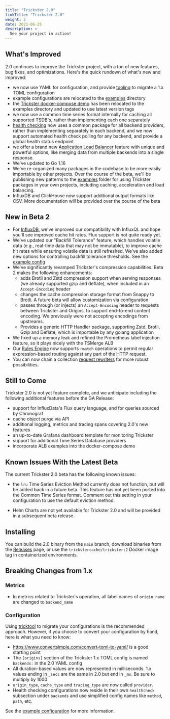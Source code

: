 ```yaml
---
title: "Trickster 2.0"
linkTitle: "Trickster 2.0"
weight: 2
date: 2021-06-25
description: >
  See your project in action!
---
```



## What's Improved

2.0 continues to improve the Trickster project, with a ton of new features, bug fixes, and optimizations. Here's the quick rundown of what's new and improved:

- we now use YAML for configuration, and provide [tooling](http://github.com/trickstercache/tricktool) to migrate a 1.x TOML configuration
- example configurations are relocated to the [examples](../examples/conf) directory
- the [Trickster docker-compose demo](../examples/docker-compose) has been relocated to the examples directory and updated to use latest version tags
- we now use a common time series format internally for caching all supported TSDB's, rather than implementing each one separately
- [health checking](./health.md) now uses a common package for all backend providers, rather than implementing separately in each backend, and we now support automated health check polling for any backend, and provide a global health status endpoint
- we offer a brand new [Application Load Balancer](./alb.md) feature with unique and powerful options, like merging data from multiple backends into a single response.
- We've updated to Go 1.16
- We've re-organized many packages in the codebase to be more easily importable by other projects. Over the course of the beta, we'll be publishing new patterns to the [examples](../examples/) folder for using Trickster packages in your own projects, including caching, acceleration and load balancing.
- InfluxDB and ClickHouse now support additional output formats like CSV. More documentation will be provided over the course of the beta

## New in Beta 2

- For [InfluxDB](./influxdb.md), we've improved our compatibility with InfluxQL and hope you'll see improved cache hit rates. Flux support is not quite ready yet.
- We've updated our "Backfill Tolerance" feature, which handles volatile data (e.g., real-time data that may not be immutable), to improve cache hit rates while ensuring volatile data is still refreshed. We've also added new options for controlling backfill tolerance thresholds. See the [example config](../examples/conf/example.full.yaml)
- We've significantly revamped Trickster's compression capabilities. Beta 2 makes the following enhancements:
  - adds Brotli and Zstd compression support when serving responses (we already supported gzip and deflate), when included in an `Accept-Encoding` header
  - changes the cache compression storage format from Snappy to Brotli. A future beta will allow customization via configuration
  - passes through (or injects) an `Accept-Encoding` header to requests between Trickster and Origins, to support end-to-end content encoding. We previously were not accepting encodings from upstreams.
  - Provides a generic HTTP Handler package, supporting Zstd, Brotli, Gzip and Deflate; which is importable by any golang application
- We fixed up a memory leak and refined the Prometheus label injection feature, so it plays nicely with the TSMerge ALB
- Our [Rules Engine](./rule.md) now supports `rmatch` operations to permit regular expression-based routing against any part of the HTTP request.
- You can now chain a collection [request rewriters](./request_rewriters.md) for more robust possibilities.

## Still to Come

Trickster 2.0 is not yet feature complete, and we anticipate including the following additional features before the GA Release:

- support for InfluxData's Flux query language, and for queries sourced by Chronograf
- cache object purge via API
- additional logging, metrics and tracing spans covering 2.0's new features
- an up-to-date Grafana dashboard template for monitoring Trickster
- support for additional Time Series Database providers
- incorporate ALB examples into the docker-compose demo

## Known Issues With the Latest Beta

The current Trickster 2.0 beta has the following known issues:

- the `lru` Time Series Eviction Method currently does not function, but will be added back in a future beta. This feature has not yet been ported into the Common Time Series format. Comment out this setting in your configuration to use the default eviction method.

- Helm Charts are not yet available for Trickster 2.0 and will be provided in a subsequent beta release.

## Installing

You can build the 2.0 binary from the `main` branch, download binaries from the [Releases](http://github.com/trickstercache/trickster/releases) page, or use the `trickstercache/trickster:2` Docker image tag in containerized environments.

## Breaking Changes from 1.x

### Metrics

- In metrics related to Trickster's operation, all label names of `origin_name` are changed to `backend_name`

### Configuration

Using [tricktool](http://github.com/trickstercache/tricktool) to migrate your configurations is the recommended approach. However, if you choose to convert your configuration by hand, here is what you need to know:

- <https://www.convertsimple.com/convert-toml-to-yaml/> is a good starting point
- The `[origins]` section of the Trickster 1.x TOML config is named `backends:` in the 2.0 YAML config
- All duration-based values are now represented in milliseconds. 1.x values ending in `_secs` are the same in 2.0 but end in `_ms`. Be sure to multiply by 1000
- `origin_type`, `cache_type` and `tracing_type` are now called `provider`.
- Health checking configurations now reside in their own `healthcheck` subsection under `backends` and use simplified config names like `method`, `path`, etc.

See the [example configuration](../examples/conf/example.full.yaml) for more information.
